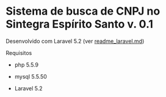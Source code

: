# Sistema de busca de CNPJ no Sintegra Espírito Santo v. 0.1

Desenvolvido com Laravel 5.2 (ver [readme_laravel.md](https://github.com/caco13/teste_uplexis/blob/master/readme_laravel.md))

Requisitos

- php 5.5.9

- mysql 5.5.50

- Laravel 5.2

